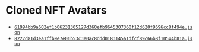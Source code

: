 # Cloned NFT Avatars  

- [`61994bb9a602ef1b06231305127d360efb9645307360f12d620f9696cc8f494e.json`](61994bb9a602ef1b06231305127d360efb9645307360f12d620f9696cc8f494e.json)  
- [`8227d81d3ea1ffb9e7e06b53c3e0ac8ddd0183145a1dfcf89c66b8f10544b81a.json`](8227d81d3ea1ffb9e7e06b53c3e0ac8ddd0183145a1dfcf89c66b8f10544b81a.json)  
